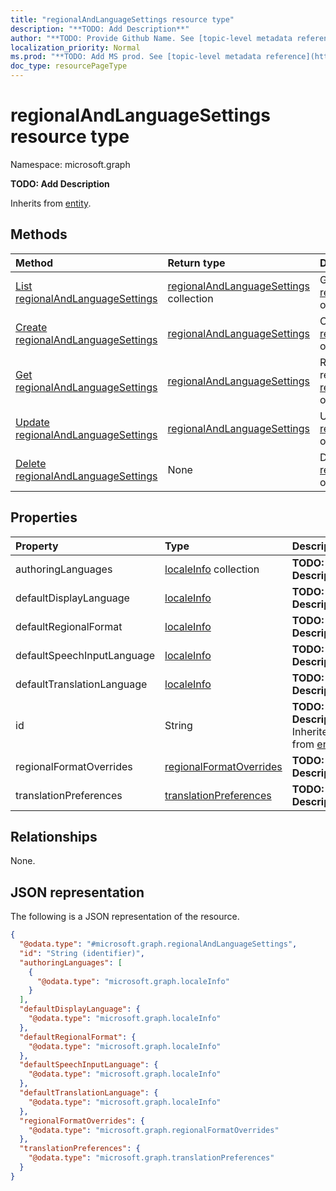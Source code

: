 ```yaml
---
title: "regionalAndLanguageSettings resource type"
description: "**TODO: Add Description**"
author: "**TODO: Provide Github Name. See [topic-level metadata reference](https://msgo.azurewebsites.net/add/document/guidelines/metadata.html#topic-level-metadata)**"
localization_priority: Normal
ms.prod: "**TODO: Add MS prod. See [topic-level metadata reference](https://msgo.azurewebsites.net/add/document/guidelines/metadata.html#topic-level-metadata)**"
doc_type: resourcePageType
---
```


# regionalAndLanguageSettings resource type

Namespace: microsoft.graph



**TODO: Add Description**


Inherits from [entity](../resources/entity.md).

## Methods
|Method|Return type|Description|
|:---|:---|:---|
|[List regionalAndLanguageSettings](../api/regionalandlanguagesettings-list.md)|[regionalAndLanguageSettings](../resources/regionalandlanguagesettings.md) collection|Get a list of the [regionalAndLanguageSettings](../resources/regionalandlanguagesettings.md) objects and their properties.|
|[Create regionalAndLanguageSettings](../api/regionalandlanguagesettings-create.md)|[regionalAndLanguageSettings](../resources/regionalandlanguagesettings.md)|Create a new [regionalAndLanguageSettings](../resources/regionalandlanguagesettings.md) object.|
|[Get regionalAndLanguageSettings](../api/regionalandlanguagesettings-get.md)|[regionalAndLanguageSettings](../resources/regionalandlanguagesettings.md)|Read the properties and relationships of a [regionalAndLanguageSettings](../resources/regionalandlanguagesettings.md) object.|
|[Update regionalAndLanguageSettings](../api/regionalandlanguagesettings-update.md)|[regionalAndLanguageSettings](../resources/regionalandlanguagesettings.md)|Update the properties of a [regionalAndLanguageSettings](../resources/regionalandlanguagesettings.md) object.|
|[Delete regionalAndLanguageSettings](../api/regionalandlanguagesettings-delete.md)|None|Deletes a [regionalAndLanguageSettings](../resources/regionalandlanguagesettings.md) object.|

## Properties
|Property|Type|Description|
|:---|:---|:---|
|authoringLanguages|[localeInfo](../resources/localeinfo.md) collection|**TODO: Add Description**|
|defaultDisplayLanguage|[localeInfo](../resources/localeinfo.md)|**TODO: Add Description**|
|defaultRegionalFormat|[localeInfo](../resources/localeinfo.md)|**TODO: Add Description**|
|defaultSpeechInputLanguage|[localeInfo](../resources/localeinfo.md)|**TODO: Add Description**|
|defaultTranslationLanguage|[localeInfo](../resources/localeinfo.md)|**TODO: Add Description**|
|id|String|**TODO: Add Description** Inherited from [entity](../resources/entity.md)|
|regionalFormatOverrides|[regionalFormatOverrides](../resources/regionalformatoverrides.md)|**TODO: Add Description**|
|translationPreferences|[translationPreferences](../resources/translationpreferences.md)|**TODO: Add Description**|

## Relationships
None.

## JSON representation
The following is a JSON representation of the resource.
<!-- {
  "blockType": "resource",
  "keyProperty": "id",
  "@odata.type": "microsoft.graph.regionalAndLanguageSettings",
  "baseType": "microsoft.graph.entity",
  "openType": false
}
-->
``` json
{
  "@odata.type": "#microsoft.graph.regionalAndLanguageSettings",
  "id": "String (identifier)",
  "authoringLanguages": [
    {
      "@odata.type": "microsoft.graph.localeInfo"
    }
  ],
  "defaultDisplayLanguage": {
    "@odata.type": "microsoft.graph.localeInfo"
  },
  "defaultRegionalFormat": {
    "@odata.type": "microsoft.graph.localeInfo"
  },
  "defaultSpeechInputLanguage": {
    "@odata.type": "microsoft.graph.localeInfo"
  },
  "defaultTranslationLanguage": {
    "@odata.type": "microsoft.graph.localeInfo"
  },
  "regionalFormatOverrides": {
    "@odata.type": "microsoft.graph.regionalFormatOverrides"
  },
  "translationPreferences": {
    "@odata.type": "microsoft.graph.translationPreferences"
  }
}
```

